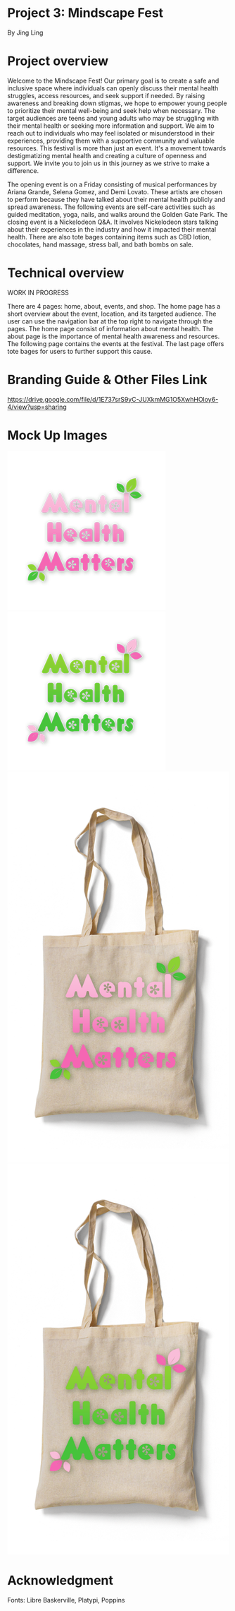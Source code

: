 # Project 3: Mindscape Fest
By Jing Ling

# Project overview 
Welcome to the Mindscape Fest! Our primary goal is to create a safe and inclusive space where individuals can openly discuss their mental health struggles, access resources, and seek support if needed. By raising awareness and breaking down stigmas, we hope to empower young people to prioritize their mental well-being and seek help when necessary. The target audiences are teens and young adults who may be struggling with their mental health or seeking more information and support. We aim to reach out to individuals who may feel isolated or misunderstood in their experiences, providing them with a supportive community and valuable resources. This festival is more than just an event. It's a movement towards destigmatizing mental health and creating a culture of openness and support. We invite you to join us in this journey as we strive to make a difference.

The opening event is on a Friday consisting of musical performances by Ariana Grande, Selena Gomez, and Demi Lovato. These artists are chosen to perform because they have talked about their mental health publicly and spread awareness. The following events are self-care activities such as guided meditation, yoga, nails, and walks around the Golden Gate Park. The closing event is a Nickelodeon Q&A. It involves Nickelodeon stars talking about their experiences in the industry and how it impacted their mental health. There are also tote bages containing items such as CBD lotion, chocolates, hand massage, stress ball, and bath bombs on sale. 

# Technical overview 
WORK IN PROGRESS

There are 4 pages: home, about, events, and shop. The home page has a short overview about the event, location, and its targeted audience. The user can use the navigation bar at the top right to navigate through the pages. The home page consist of information about mental health. The about page is the importance of mental health awareness and resources. The following page contains the events at the festival. The last page offers tote bages for users to further support this cause.

# Branding Guide & Other Files Link
https://drive.google.com/file/d/1E737srS9yC-JUXkmMG1O5XwhHOloy6-4/view?usp=sharing

# Mock Up Images
![Totebag1 Image](./img/totebag%201%20design.png)
![Totebag2 Image](./img/totebag%202%20design.png)
![Totebag1 Mockup](./shop/img/totebag1%20mockup.png)
![Totebag2 Mockup](./shop/img/totebag2%20mockup.png)

# Acknowledgment
Fonts: Libre Baskerville, Platypi, Poppins

<!-- give credits to the images used + resources for the codes-->